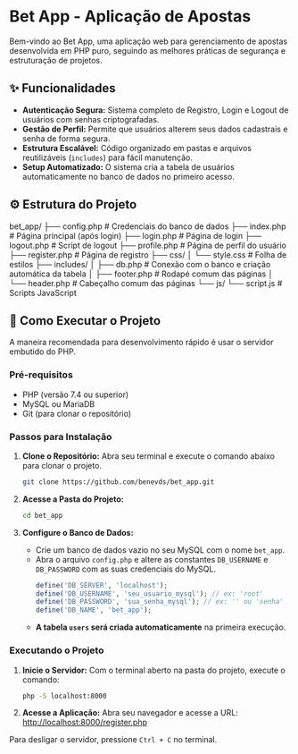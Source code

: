 # Bet App - Aplicação de Apostas

Bem-vindo ao Bet App, uma aplicação web para gerenciamento de apostas desenvolvida em PHP puro, seguindo as melhores práticas de segurança e estruturação de projetos.

## ✨ Funcionalidades

* **Autenticação Segura:** Sistema completo de Registro, Login e Logout de usuários com senhas criptografadas.
* **Gestão de Perfil:** Permite que usuários alterem seus dados cadastrais e senha de forma segura.
* **Estrutura Escalável:** Código organizado em pastas e arquivos reutilizáveis (`includes`) para fácil manutenção.
* **Setup Automatizado:** O sistema cria a tabela de usuários automaticamente no banco de dados no primeiro acesso.

## ⚙️ Estrutura do Projeto

bet_app/
├── config.php          # Credenciais do banco de dados
├── index.php           # Página principal (após login)
├── login.php           # Página de login
├── logout.php          # Script de logout
├── profile.php         # Página de perfil do usuário
├── register.php        # Página de registro
├── css/
│   └── style.css       # Folha de estilos
├── includes/
│   ├── db.php          # Conexão com o banco e criação automática da tabela
│   ├── footer.php      # Rodapé comum das páginas
│   └── header.php      # Cabeçalho comum das páginas
└── js/
└── script.js       # Scripts JavaScript


## 🚀 Como Executar o Projeto

A maneira recomendada para desenvolvimento rápido é usar o servidor embutido do PHP.

### Pré-requisitos

* PHP (versão 7.4 ou superior)
* MySQL ou MariaDB
* Git (para clonar o repositório)

### Passos para Instalação

1.  **Clone o Repositório:**
    Abra seu terminal e execute o comando abaixo para clonar o projeto.
    ```bash
    git clone https://github.com/benevds/bet_app.git
    ```

2.  **Acesse a Pasta do Projeto:**
    ```bash
    cd bet_app
    ```

3.  **Configure o Banco de Dados:**
    * Crie um banco de dados vazio no seu MySQL com o nome `bet_app`.
    * Abra o arquivo `config.php` e altere as constantes `DB_USERNAME` e `DB_PASSWORD` com as suas credenciais do MySQL.
        ```php
        define('DB_SERVER', 'localhost');
        define('DB_USERNAME', 'seu_usuario_mysql'); // ex: 'root'
        define('DB_PASSWORD', 'sua_senha_mysql'); // ex: '' ou 'senha'
        define('DB_NAME', 'bet_app');
        ```
    * **A tabela `users` será criada automaticamente** na primeira execução.

### Executando o Projeto

1.  **Inicie o Servidor:**
    Com o terminal aberto na pasta do projeto, execute o comando:
    ```bash
    php -S localhost:8000
    ```

2.  **Acesse a Aplicação:**
    Abra seu navegador e acesse a URL:
    [http://localhost:8000/register.php](http://localhost:8000/register.php)

Para desligar o servidor, pressione `Ctrl + C` no terminal.
